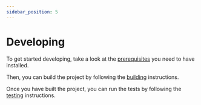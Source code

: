 ```yaml
---
sidebar_position: 5
---
```


# Developing

To get started developing, take a look at the [prerequisites](prerequisites.md) you need to have installed.

Then, you can build the project by following the [building](building.md) instructions.

Once you have built the project, you can run the tests by following the [testing](testing.md) instructions.
